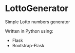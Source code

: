 # LottoGenerator
Simple Lotto numbers generator

Written in Python using:
- Flask
- Bootstrap-Flask

